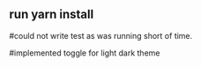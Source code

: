 ## run yarn install

#could not write test as was running short of time.

#implemented toggle for light dark theme